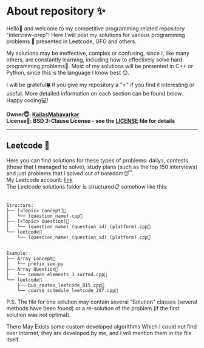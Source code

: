 # About repository ✨

Hello👋 and welcome to my competitive programming related repository "interview-prep"! Here I will post my solutions for various programming problems 🧩 presented in Leetcode, GFG and others.

My solutions may be ineffective, complex or confusing, since I, like many others, are constantly learning, including how to effectively solve hard programming problems💫. Most of my solutions will be presented in C++ or Python, since this is the language I know best 😊.

I will be grateful🍀 if you give my repository a "⭐" if you find it interesting or useful. More detailed information on each section can be found below. Happy coding💻!

**Owner😇: [KailasMahavarkar](https://github.com/KailasMahavarkar)**  
**License📃: BSD 3-Clause License - see the [LICENSE](LICENSE.txt) file for details**

****

## Leetcode 🎩

Here you can find solutions for these types of problems: dailys, contests (those that I managed to solve), study plans (such as the top 150 interviews) and just problems that I solved out of boredom😴.  
My Leetcode account: [link](https://leetcode.com/KailasMahavarkar/)  
The Leetcode solutions folder is structured📋 somehow like this:

```

Structure:
├── [<Topic> Concept]📁
│   └── (question_name).cpp📜
├── [<Topic> Question]📁
│   └── (question_name)_(question_id)_(platform).cpp📜
└── leetcode📁
    └── (question_name)_(question_id)_(platform).cpp📜


Example:
├── Array Concept📁
│   └── prefix_sum.py
├── Array Question📁
│   └── common_elements_3_sorted.cpp📜
└── leetcode📁
    ├── bus_routes_leetcode_815.cpp📜
    └── course_schedule_leetcode_207.cpp📜

```

P.S. The file for one solution may contain several "Solution" classes (several methods have been found) or a re-solution of the problem (if the first solution was not optimal).

There May Exists some custom developed algorithms Which I could not find over internet, they are developed by me, and I will mention them in the file itself.